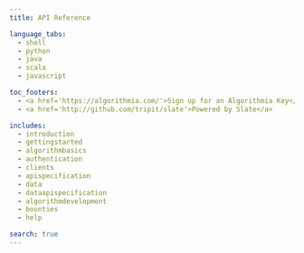 ```yaml
---
title: API Reference

language_tabs:
  - shell
  - python
  - java
  - scala
  - javascript

toc_footers:
  - <a href='https://algorithmia.com/'>Sign up for an Algorithmia Key</a>
  - <a href='http://github.com/tripit/slate'>Powered by Slate</a>

includes:
  - introduction
  - gettingstarted
  - algorithmbasics
  - authentication
  - clients
  - apispecification
  - data
  - dataapispecification
  - algorithmdevelopment
  - bounties
  - help

search: true
---
```


